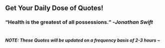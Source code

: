 ## Get Your Daily Dose of Quotes!
### <q>Health is the greatest of all possessions.</q> -<em>Jonathan Swift</em> <br><br>
##### NOTE: These Quotes will be updated on a frequency basis of 2-3 hours ~
